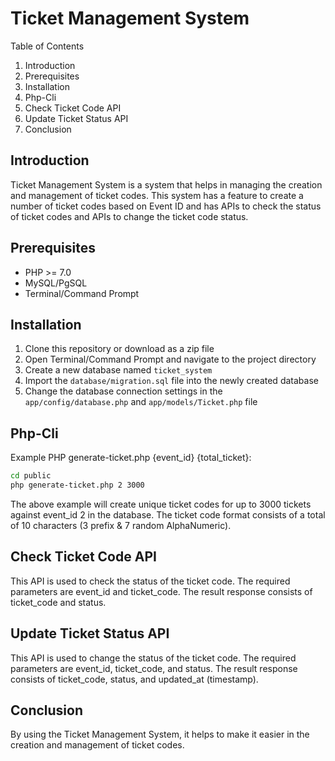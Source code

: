 # Ticket Management System
Table of Contents
1. Introduction
2. Prerequisites
3. Installation
4. Php-Cli
5. Check Ticket Code API
6. Update Ticket Status API
7. Conclusion

## Introduction
Ticket Management System is a system that helps in managing the creation and management of ticket codes. This system has a feature to create a number of ticket codes based on Event ID and has APIs to check the status of ticket codes and APIs to change the ticket code status.

## Prerequisites
- PHP >= 7.0
- MySQL/PgSQL
- Terminal/Command Prompt

## Installation
1. Clone this repository or download as a zip file
2. Open Terminal/Command Prompt and navigate to the project directory
3. Create a new database named `ticket_system`
4. Import the `database/migration.sql` file into the newly created database
5. Change the database connection settings in the `app/config/database.php` and `app/models/Ticket.php` file

## Php-Cli
Example PHP generate-ticket.php {event_id} {total_ticket}:
```sh
cd public
php generate-ticket.php 2 3000
```
The above example will create unique ticket codes for up to 3000 tickets against event_id 2 in the database. The ticket code format consists of a total of 10 characters (3 prefix & 7 random AlphaNumeric).

## Check Ticket Code API
This API is used to check the status of the ticket code. The required parameters are event_id and ticket_code. The result response consists of ticket_code and status.

## Update Ticket Status API
This API is used to change the status of the ticket code. The required parameters are event_id, ticket_code, and status. The result response consists of ticket_code, status, and updated_at (timestamp).

## Conclusion
By using the Ticket Management System, it helps to make it easier in the creation and management of ticket codes.